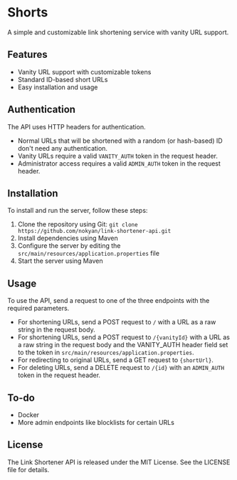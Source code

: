 # Shorts

A simple and customizable link shortening service with vanity URL support.

## Features

* Vanity URL support with customizable tokens
* Standard ID-based short URLs
* Easy installation and usage

## Authentication

The API uses HTTP headers for authentication.

* Normal URLs that will be shortened with a random (or hash-based) ID don't need any authentication.
* Vanity URLs require a valid `VANITY_AUTH` token in the request header.
* Administrator access requires a valid `ADMIN_AUTH` token in the request header.

## Installation

To install and run the server, follow these steps:

1. Clone the repository using Git: `git clone https://github.com/nokyan/link-shortener-api.git`
2. Install dependencies using Maven
3. Configure the server by editing the `src/main/resources/application.properties` file
4. Start the server using Maven

## Usage

To use the API, send a request to one of the three endpoints with the required parameters.

* For shortening URLs, send a POST request to `/` with a URL as a raw string in the request body.
* For shortening URLs, send a POST request to `/{vanityId}` with a URL as a raw string in the request body and the VANITY_AUTH header field set to the token in `src/main/resources/application.properties`.
* For redirecting to original URLs, send a GET request to `{shortUrl}`.
* For deleting URLs, send a DELETE request to `/{id}` with an `ADMIN_AUTH` token in the request header.

## To-do

* Docker
* More admin endpoints like blocklists for certain URLs

## License

The Link Shortener API is released under the MIT License. See the LICENSE file for details.